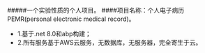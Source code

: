 #####一个实验性质的个人项目。
####项目名称：个人电子病历PEMR(personal electronic medical record)。
- 1.基于.net 8.0和abp构建；
- 2.所有服务基于AWS云服务，无数据库，无服务器，完全寄生于云。